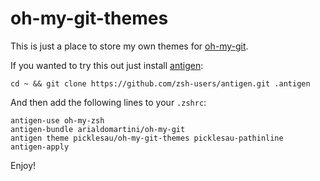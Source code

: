 # oh-my-git-themes

This is just a place to store my own themes for [oh-my-git](https://github.com/arialdomartini/oh-my-git).

If you wanted to try this out just install [antigen](https://github.com/zsh-users/antigen):

```
cd ~ && git clone https://github.com/zsh-users/antigen.git .antigen 
```

And then add the following lines to your `.zshrc`:

```
antigen-use oh-my-zsh
antigen-bundle arialdomartini/oh-my-git
antigen theme picklesau/oh-my-git-themes picklesau-pathinline
antigen-apply
```

Enjoy!
